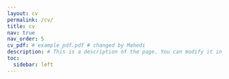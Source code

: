 ```yaml
---
layout: cv
permalink: /cv/
title: cv
nav: true
nav_order: 5
cv_pdf: # example_pdf.pdf # changed by Mahedi
description: # This is a description of the page. You can modify it in '_pages/cv.md'. You can also change or remove the top pdf download button.
toc:
  sidebar: left
---
```

